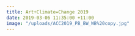 ```yaml
---
title: Art+Climate=Change 2019
date: 2019-03-06 11:35:00 +11:00
image: "/uploads/ACC2019_PB_BW_WB%20copy.jpg"
---
```


